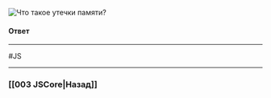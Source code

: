 ![Что такое утечки памяти?](https://youtu.be/3NGkctg4lsE?t=815)

#### Ответ



___
 #JS 

___

### [[003 JSCore|Назад]]